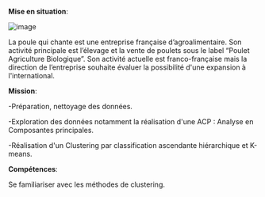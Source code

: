 **Mise en situation**:

![image](https://github.com/user-attachments/assets/61a4fef3-bf49-4099-ba07-c71fff6b20b5)

La poule qui chante est une entreprise française d’agroalimentaire. 
Son activité principale est l’élevage et la vente de poulets sous le label “Poulet Agriculture Biologique”. 
Son activité actuelle est franco-française mais la direction de l’entreprise souhaite évaluer la possibilité d'une expansion à l'international. 

**Mission**:

-Préparation, nettoyage des données.

-Exploration des données notamment la réalisation d'une ACP : Analyse en Composantes principales. 

-Réalisation d'un Clustering par classification ascendante hiérarchique et K-means. 

**Compétences**:

Se familiariser avec les méthodes de clustering. 
